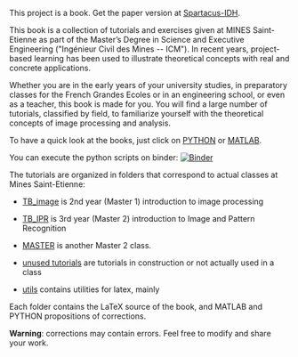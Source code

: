 This project is a book. Get the paper version at [Spartacus-IDH](https://spartacus-idh.com/068.html).

This book is a collection of tutorials and exercises given at MINES Saint-Etienne as part of the Master’s Degree in Science and Executive Engineering ("Ingénieur Civil des Mines -- ICM"). In recent years, project-based learning has been used to illustrate theoretical concepts with real and concrete applications.

Whether you are in the early years of your university studies, in preparatory classes for the French Grandes Ecoles or in an engineering school, or even as a teacher, this book is made for you. You will find a large number of tutorials, classified by field, to familiarize yourself with the theoretical concepts of image processing and analysis.

To have a quick look at the books, just click on [PYTHON](book/tutorials_python.pdf) or [MATLAB](book/tutorials_matlab.pdf).


You can execute the python scripts on binder: [![Binder](https://mybinder.org/badge_logo.svg)](https://mybinder.org/v2/gh/yg42/iptutorials/master)

The tutorials are organized in folders that correspond to actual classes at Mines Saint-Etienne:

- [TB_image](TB_image) is 2nd year (Master 1) introduction to image processing
- [TB_IPR](TB_IPR) is 3rd year (Master 2) introduction to Image and Pattern Recognition
- [MASTER](MASTER_mispa) is another Master 2 class.

- [unused tutorials](tp_en_attente) are tutorials in construction or not actually used in a class
- [utils](utils) contains utilities for latex, mainly

Each folder contains the LaTeX source of the book, and MATLAB and PYTHON propositions of corrections.

**Warning**: corrections may contain errors. Feel free to modify and share your work.

